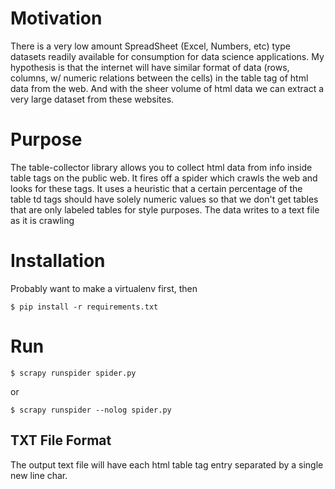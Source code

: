 # Motivation

There is a very low amount SpreadSheet (Excel, Numbers, etc) type datasets
readily available for consumption for data science applications. My hypothesis
is that the internet will have similar format of data (rows, columns, w/ numeric
relations between the cells) in the table tag of html data from the web. And
with the sheer volume of html data we can extract a very large dataset from these
websites.

# Purpose

The table-collector library allows you to collect html data from info inside
table tags on the public web. It fires off a spider which crawls the web
and looks for these tags. It uses a heuristic that a certain percentage of the
table td tags should have solely numeric values so that we don't get tables
that are only labeled tables for style purposes. The data writes to a text file
as it is crawling

# Installation

Probably want to make a virtualenv first, then

```
$ pip install -r requirements.txt
```

# Run

```
$ scrapy runspider spider.py
```

or

```
$ scrapy runspider --nolog spider.py
```

## TXT File Format
The output text file will have each html table tag entry separated by a single
new line char.

